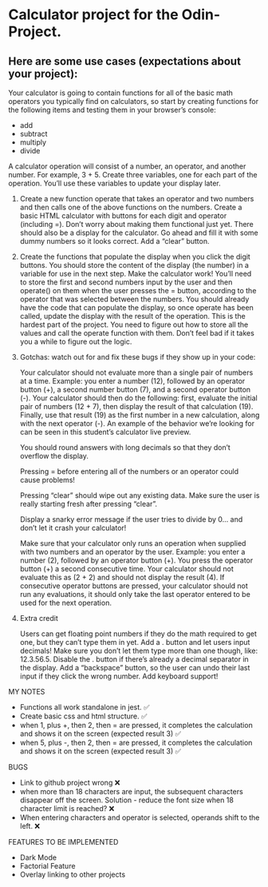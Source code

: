 # Calculator project for the Odin-Project.

## Here are some use cases (expectations about your project):

Your calculator is going to contain functions for all of the basic math operators you typically find on calculators, so start by creating functions for the following items and testing them in your browser’s console:
- add
- subtract
- multiply
- divide

A calculator operation will consist of a number, an operator, and another number. For example, 3 + 5. Create three variables, one for each part of the operation. You’ll use these variables to update your display later.

1. Create a new function operate that takes an operator and two numbers and then calls one of the above functions on the numbers.
    Create a basic HTML calculator with buttons for each digit and operator (including =).
        Don’t worry about making them functional just yet.
        There should also be a display for the calculator. Go ahead and fill it with some dummy numbers so it looks correct.
        Add a “clear” button.
2. Create the functions that populate the display when you click the digit buttons. You should store the content of the display (the number) in a variable for use in the next step.
    Make the calculator work! You’ll need to store the first and second numbers input by the user and then operate() on them when the user presses the = button, according to the operator that was selected between the numbers.
        You should already have the code that can populate the display, so once operate has been called, update the display with the result of the operation.
        This is the hardest part of the project. You need to figure out how to store all the values and call the operate function with them. Don’t feel bad if it takes you a while to figure out the logic.
3. Gotchas: watch out for and fix these bugs if they show up in your code:
        
    Your calculator should not evaluate more than a single pair of numbers at a time. Example: you enter a number (12), followed by an operator button (+), a second number button (7), and a second operator button (-). Your calculator should then do the following: first, evaluate the initial pair of numbers (12 + 7), then display the result of that calculation (19). Finally, use that result (19) as the first number in a new calculation, along with the next operator (-). An example of the behavior we’re looking for can be seen in this student’s calculator live preview.
    
    You should round answers with long decimals so that they don’t overflow the display.
    
    Pressing = before entering all of the numbers or an operator could cause problems!
    
    Pressing “clear” should wipe out any existing data. Make sure the user is really starting fresh after pressing “clear”.
    
    Display a snarky error message if the user tries to divide by 0… and don’t let it crash your calculator!
    
    Make sure that your calculator only runs an operation when supplied with two numbers and an operator by the user. Example: you enter a number (2), followed by an operator button (+). You press the operator button (+) a second consecutive time. Your calculator should not evaluate this as (2 + 2) and should not display the result (4). If consecutive operator buttons are pressed, your calculator should not run any evaluations, it should only take the last operator entered to be used for the next operation.

4. Extra credit

    Users can get floating point numbers if they do the math required to get one, but they can’t type them in yet. Add a . button and let users input decimals! Make sure you don’t let them type more than one though, like: 12.3.56.5. Disable the . button if there’s already a decimal separator in the display.
    Add a “backspace” button, so the user can undo their last input if they click the wrong number.
    Add keyboard support!


MY NOTES

- Functions all work standalone in jest. ✅
- Create basic css and html structure. ✅
- when 1, plus +, then 2, then = are pressed, it completes the calculation and shows it on the screen (expected result 3) ✅
- when 5, plus -, then 2, then = are pressed, it completes the calculation and shows it on the screen (expected result 3) ✅

BUGS

- Link to github project wrong ❌
- when more than 18 characters are input, the subsequent characters disappear off the screen. Solution - reduce the font size when 18 character limit is reached? ❌
- When entering characters and operator is selected, operands shift to the left. ❌

FEATURES TO BE IMPLEMENTED

- Dark Mode
- Factorial Feature
- Overlay linking to other projects
